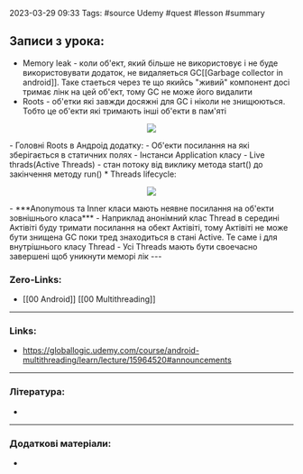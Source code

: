 
2023-03-29 09:33 Tags: #source Udemy #quest #lesson #summary

## Записи з урока:

- Memory leak - коли об'ект, який більше не використовує і не буде використовувати додаток, не видаляеться GC[[Garbage collector in android]]. Таке стаеться через те що якийсь "живий" компонент досі тримає лінк на цей об'ект, тому GC не може його видалити
- Roots - об'етки які завжди досяжні для GC і ніколи не знищюються. Тобто це об'екти які тримають інші об'екти в пам'яті
<p align="center">
  <img src="C:\Users\oleksandr.honcharuk\Documents\hard_skills\Files\GC roots.jpg" />
</p> 
- Головні Roots в Андроід додатку:
                       - Об'екти посилання на які зберігається в статичних полях
                       - Інстанси Application класу
                       - Live thrads(Active Threads) - стан потоку від виклику метода start() до закінчення методу run()
* Threads lifecycle:
  <p align="center">
  <img src="C:\Users\oleksandr.honcharuk\Documents\hard_skills\Files\Thread-Life-Cycle-in-Java.jpg" />
</p>
- ***Anonymous та Inner класи мають неявне посилання на об'екти зовнішнього класа***
- Наприклад анонімний клас Thread в середині Актівіті буду тримати посилання на обект Актівіті, тому Актівіті не може бути знищена GC поки тред знаходиться в стані Active. Те саме і для внутрішнього класу Thread
- Усі Threads мають бути своечасно завершені щоб уникнути меморі лік
---

### Zero-Links:

- [[00 Android]] [[00 Multithreading]]
---

### Links:

- https://globallogic.udemy.com/course/android-multithreading/learn/lecture/15964520#announcements
---

### Література:

- 
---

### Додаткові матеріали:

- 